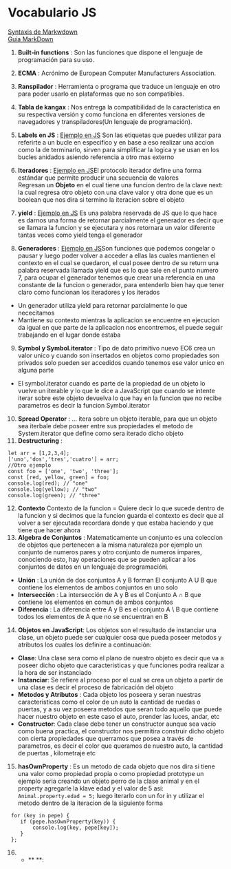 # Vocabulario JS

[Syntaxis de Markwdown](https://daringfireball.net/projects/markdown/syntax)\
[Guia MarkDown](https://pandao.github.io/editor.md/en.html)

1. **Built-in functions** : Son las funciones que dispone el lenguaje de programación para
su uso.
2. **ECMA** : Acrónimo de European Computer Manufacturers Association.
3. **Ranspilador** : Herramienta o programa que traduce un lenguaje en otro para poder
usarlo en plataformas que no son compatibles.
4. **Tabla de kangax** : Nos entrega la compatibilidad
de la característica en su respectiva versión y como funciona en diferentes versiones de navegadores y transpiladores(Un lenguaje de programación).
5. **Labels en JS** : [Ejemplo en JS](/07%20Ejemplos%20Vocabulario/01%20Label/label.js) Son las etiquetas que puedes utilizar para referirte a un bucle en especifico y en base a eso realizar una accion como la de terminarlo, sirven para simplificar la logica y se usan en los bucles anidados asiendo referencia a otro mas externo 

6. **Iteradores** : [Ejemplo en JS](/07%20Ejemplos%20Vocabulario/02%20Iteradores%20y%20Iterando/iteradores%26iterando.js)El protocolo iterador define una forma estándar que permite producir una secuencia de valores\
 Regresan un **Objeto** en el cual tiene una funcion dentro de la clave next: la cual regresa otro objeto con una clave valor y otra done que es un boolean que nos dira si termino la iteracion sobre el objeto


7. **yield** : [Ejemplo en JS]() Es una palabra reservada de JS que lo que hace es darnos una forma de retornar parcialmente el generador es decir que se llamara la funcion y se ejecutara y nos retornara un valor diferente tantas veces como yield tenga el generador
8. **Generadores** : [Ejemplo en JS]()Son funciones que podemos congelar o pausar y luego poder volver a acceder a ellas las cuales mantienen el contexto en el cual se quedaron, el cual posee dentro de su return una palabra reservada llamada yield que es lo que sale en el punto numero 7, para ocupar el generador tenemos que crear una referencia en una constante de la funcion o generador, para entenderlo bien hay que tener claro como funcionan los iteradores y los iterados  
+ Un generador utiliza yield para retornar parcialmente lo que nececitamos
+ Mantiene su contexto mientras la aplicacion se encuentre en ejecucion da igual en que parte de la aplicacion nos encontremos, el puede seguir trabajando en el lugar donde estaba

9. **Symbol y Symbol.iterator** : Tipo de dato primitivo nuevo EC6 crea un valor unico y cuando son insertados en objetos como propiedades son privados solo pueden ser accedidos cuando tenemos ese valor unico en alguna parte
- El symbol.iterator cuando es parte de la propiedad de un objeto lo vuelve un iterable y lo que le dice a JavaScript que cuando se intente iterar sobre este objeto devuelva lo que hay en la funcion que no recibe parametros es decir la funcion Symbol.iterator 
10. **Spread Operator** : ... itera sobre un objeto iterable, para que un objeto sea iterbale debe poseer entre sus propiedades el metodo de System.iterator que define como sera iterado dicho objeto
11. **Destructuring** : 
~~~
let arr = [1,2,3,4];
['uno','dos','tres','cuatro'] = arr; 
//Otro ejemplo 
const foo = ['one', 'two', 'three'];
const [red, yellow, green] = foo;
console.log(red); // "one"
console.log(yellow); // "two"
console.log(green); // "three"
~~~
12. **Contexto** Contexto de la funcion = Quiere decir lo que sucede dentro de la funcion y si decimos que la funcion guarda el contexto es decir que al volver a ser ejecutada recordara donde y que estaba haciendo y que tiene que hacer ahora 
13. **Algebra de Conjuntos** : Matematicamente un conjunto es una coleccion de objetos que pertenecen a la misma naturaleza por ejemplo un conjunto de numeros pares y otro conjunto de numeros impares, conociendo esto, hay operaciones que se pueden aplicar a los conjuntos de datos en un lenguaje de programación\
+ **Unión** : La unión de dos conjuntos A y B forman El conjunto A U B que contiene los elementos de ambos conjuntos en uno solo
+ **Intersección** : La intersección de A y B es el Conjunto A ∩ B que contiene los elementos en comun de ambos conjuntos
+ **Diferencia** : La diferencia entre A y B es el conjunto A \ B que contiene todos los elementos de A que no se encuentran en B 
14. **Objetos en JavaScript**: Los objetos son el resultado de instanciar una clase, un objeto puede ser cualquier cosa que pueda poseer metodos y atributos los cuales los definire a continuación:
+ **Clase**: Una clase sera como el plano de nuestro objeto es decir que va a poseer dicho objeto que caracteristicas y que funciones podra realizar a la hora de ser instanciado
+ **Instanciar**: Se refiere al proceso por el cual se crea un objeto a partir de una clase es decir el proceso de fabricación del objeto
+ **Metodos y Atributos** : Cada objeto los poseera y seran nuestras caracteristicas como el color de un auto la cantidad de ruedas o puertas, y a su vez poseera metodos que seran todo aquello que puede hacer nuestro objeto en este caso el auto, prender las luces, andar, etc
+ **Constructor**: Cada clase debe tener un constructor aunque sea vacío como buena practica, el constructor nos permitira construir dicho objeto con cierta propiedades que querramos que posea a través de parametros, es decir el color que queramos de nuestro auto, la cantidad de puertas , kilometraje etc
15. **hasOwnProperty** : Es un metodo de cada objeto que nos dira si tiene una valor como propiedad propia o como propiedad prototype un ejemplo seria creando un objeto perro de la clase animal y en el property agregarle la klave edad y el valor de 5 asi:\
`Animal.property.edad = 5;` luego iterarlo con un for in y utilizar el metodo dentro de la iteracion de la siguiente forma
~~~
 for (key in pepe) {
    if (pepe.hasOwnProperty(key)) {
        console.log(key, pepe[key]);
    }
 };
~~~
16. - ** **:
